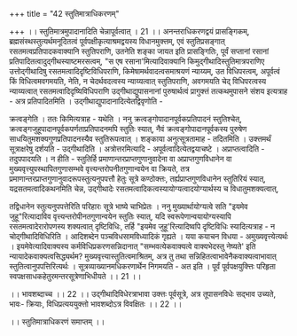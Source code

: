 +++
title = "42 स्तुतिमात्राधिकरणम्"

+++
।। स्तुतिमात्रमुपादानादिति चेन्नापूर्वत्वात् । 21 ।। अनन्तराधिकरणद्वयं प्रासङ्गिकम्, ब्रह्मसंस्थस्तुत्यर्थमनूदितत्वं पूर्वपक्षीकृत्याश्रमद्वयस्य विधानमुक्त्तम्, एवं स्तुतिप्रसङ्गात् रसतमत्वप्रतिपादकवाक्यानि स्तुतिपराणि, उतनेति शङ्का जायत इति प्रासङ्गितिः, पूर्वं सप्तानां रसानां प्रतिपादितत्वादुद्गीथस्याष्टमरसत्वम्, "स एष रसाना'मित्यादिवाक्यानि किमुद्गीथादिस्तुतिमात्रपराणिए उत्तोद्गीथादिषु रसतमत्वादिदृष्टिविधिपराणि, किमेषामर्थवादत्वसमाश्रयणं न्याय्यम्, उत विधिपरत्वम्, अपूर्वत्वं किं विधित्वमवगमयति, नेति, न चेदर्थवदत्वस्य न्याय्यत्वात् स्तुतिपराणि, अवगमयति चेद् विधिपरत्वस्य न्याय्यत्वात् रसतमत्वादिदृष्यिविधिपराणि उद्गीथाद्युपासनानां पुरुषार्थत्वं प्रागुक्त्तं तत्कथमुपासने संशय इत्यत्राह - अत्र प्रतिपादितमिति । उद्गीथाद्युपादानादित्येतद्विवृणोति -

क्रत्वङ्गेति । ततः किमित्यत्राह - यथेति । ननु क्रत्वङ्गोपादानपूर्वकप्रतिपादनं स्तुतिश्चेत्, क्रत्वङ्गजुहूपादानपूर्वकपर्णताप्रतिपादनमपि स्तुतिः स्यात्, नैवं क्रत्वङ्गोपादानपूर्वकस्य पुरुषेण साधयितुमशक्यगुणप्रतिपादनस्यैव स्तुतिरूपत्वात् । शङ्काया अनुत्सूत्रतामाह - तदितमिति । उक्त्तमर्थं सूत्राक्षरेषु दर्शयति - उद्गीथादिति । अत्रोत्तरमित्यादि - अपूर्वत्वादित्येतद्वयाचष्टे । अप्राप्तत्वादिति - तदुपपादयति । न हीति - स्तुतिर्हि प्रमाणान्तरप्राप्तगुणानुवादेना वा अप्राप्तगुणविधानेन वा मुख्यवृत्त्युपस्थापितगुणासम्भवे वृत्त्यन्तरोपनीतगुणान्वयेन वा क्रियते, तत्र प्रमाणान्तरप्राप्तगुणानुवादरूपस्तुत्यनुपपत्तौ हेतुः सूत्रे कण्ठोक्त्तः, तर्ह्यप्राप्तगुणविधानेन स्तुतिरियं स्यात्, यद्रसतमत्वादिकथनमिति चेन्न, उद्गीथादेः रसतमत्वादिकत्वस्यायोग्यत्वादयोग्यार्थस्य च विधातुमशक्यत्वात्,

तद्विधानेन स्तुत्यनुपपत्तेरिति परिहारः सूत्रे भाष्ये चाभिप्रेतः । ननु मुख्यार्थायोग्यत्वे सति "इयमेव जुहू"रित्यादाविव वृत्त्यन्तरोपीनतगुणान्वयेन स्तुतिः स्यात्, यदि स्वरूपेणान्वयायोग्यस्यापि रसतमत्वादेरारोपणस्य शक्यत्वात् दृष्टिविधिः, तर्हि "इयमेव जुहू'रित्यादिष्वपि दृष्टिविधिः स्यादित्यत्राह - न चोद्गीथादिविधिरिति । आदिशब्देन पञ्चविधसामविध्यादिकं गृह्यते । यया कयाचन विधया - अमुख्यवृत्त्येत्यर्थः । इयमेवेत्यादिवाक्यस्य कर्मविधिप्रकरणसन्निदानात् "सम्भवत्येकवाक्यत्वे वाक्यभेदस्तु नेष्यते' इति न्यायादेकवाक्यत्वसिद्ध्यर्थम? मुख्यवृत्त्यास्तुतित्वमाश्रितम्, अत्र तु तथा सन्निहितत्वाभावेनैकवाक्यत्वाभावात् स्तुतित्वानुपपत्तिरित्यर्थः । सूत्रव्याख्यानमधिकरणार्थेन निगमयति - अत इति । पूर्वं पूर्वपक्षयुक्त्तिः परिहृता स्वपक्षसाधकहेतुरमन्तरसूत्रेणाभिधीयते ।। 21 ।।

।। भावशब्दाच्च ।। 22 ।। उद्गीथादिविधेरत्राभावा उक्त्तः पूर्वसूत्रे, अत्र तूपासनविधेः सद्भाव उच्यते, भावः- क्रियाः, विधिप्रत्यययुक्त्तो भावशब्दोऽत्र विवक्षितः ।। 22 ।।

।। स्तुतिमात्राधिकरणं समाप्तम् ।।

